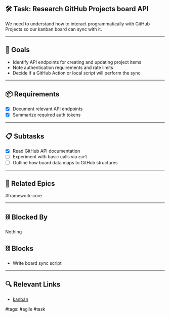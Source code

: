 ## 🛠️ Task: Research GitHub Projects board API

We need to understand how to interact programmatically with GitHub Projects so our kanban board can sync with it.

---

## 🎯 Goals
- Identify API endpoints for creating and updating project items
- Note authentication requirements and rate limits
- Decide if a GitHub Action or local script will perform the sync

---

## 📦 Requirements
- [x] Document relevant API endpoints
- [x] Summarize required auth tokens

---

## 📋 Subtasks
- [x] Read GitHub API documentation
- [ ] Experiment with basic calls via `curl`
- [ ] Outline how board data maps to GitHub structures

---

## 🔗 Related Epics
#framework-core

---

## ⛓️ Blocked By
Nothing

## ⛓️ Blocks
- Write board sync script

---

## 🔍 Relevant Links
- [kanban](../boards/kanban.md)

#tags: #agile #task
